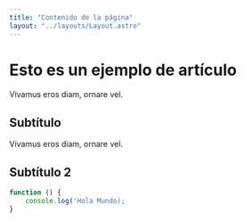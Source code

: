 ```yaml
---
title: "Contenido de la página"
layout: "../layouts/Layout.astro"
---
```


# Esto es un ejemplo de artículo

Vivamus eros diam, ornare vel.

## Subtítulo

Vivamus eros diam, ornare vel.

## Subtítulo 2

```javascript
function () {
    console.log('Hola Mundo);
}
```
